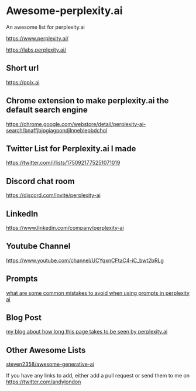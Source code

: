 # Awesome-perplexity.ai
An awesome list for perplexity.ai

https://www.perplexity.ai/

https://labs.perplexity.ai/

## Short url

https://pplx.ai

## Chrome extension to make perplexity.ai the default search engine

https://chrome.google.com/webstore/detail/perplexity-ai-search/bnaffjbjpgiagpondjlnneblepbdchol

## Twitter List for Perplexity.ai I made

https://twitter.com/i/lists/1750921775251071019

## Discord chat room

https://discord.com/invite/perplexity-ai

## LinkedIn

https://www.linkedin.com/company/perplexity-ai

## Youtube Channel

https://www.youtube.com/channel/UCYqxnCFtaC4-iC_bwt2bRLg

## Prompts

[what are some common mistakes to avoid when using prompts in perplexity ai](https://www.perplexity.ai/search/what-are-the-h1vuJicCS7StiWpf4_2FUg?s=c#460da5a9-30e2-4cd6-ab81-9db2a1e91930)

## Blog Post

[my blog about how long this page takes to be seen by perplexity.ai](https://allotmentandy.github.io/blog/2024-01-26-Awesome-perplexity-ai/)

## Other Awesome Lists

[steven2358/awesome-generative-ai](https://github.com/steven2358/awesome-generative-ai)


If you have any links to add, either add a pull request or send them to me on https://twitter.com/andylondon
